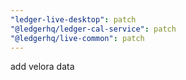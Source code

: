 ```yaml
---
"ledger-live-desktop": patch
"@ledgerhq/ledger-cal-service": patch
"@ledgerhq/live-common": patch
---
```


add velora data
